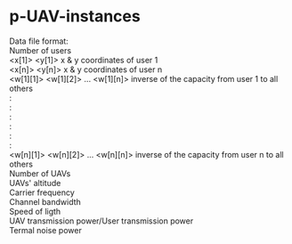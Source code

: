 # p-UAV-instances
Data file format:   
Number of users   
<x[1]> <y[1]> x & y coordinates of user 1  
<x[n]> <y[n]> x & y coordinates of user n   
<w[1][1]> <w[1][2]> ... <w[1][n]> inverse of the capacity from user 1 to all others   
:   
:   
:   
:   
:   
:   
<w[n][1]> <w[n][2]> ... <w[n][n]> inverse of the capacity from user n to all others   
Number of UAVs   
UAVs' altitude  
Carrier frequency  
Channel bandwidth  
Speed of ligth  
UAV transmission power/User transmission power  
Termal noise power  

